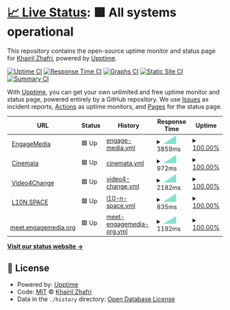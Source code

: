 # [📈 Live Status](https://status.khairilzhafri.com): <!--live status--> **🟩 All systems operational**

This repository contains the open-source uptime monitor and status page for [Khairil Zhafri](https://khrlzh.fr), powered by [Upptime](https://github.com/upptime/upptime).

[![Uptime CI](https://github.com/khrlzhfr/upptime/workflows/Uptime%20CI/badge.svg)](https://github.com/khrlzhfr/upptime/actions?query=workflow%3A%22Uptime+CI%22)
[![Response Time CI](https://github.com/khrlzhfr/upptime/workflows/Response%20Time%20CI/badge.svg)](https://github.com/khrlzhfr/upptime/actions?query=workflow%3A%22Response+Time+CI%22)
[![Graphs CI](https://github.com/khrlzhfr/upptime/workflows/Graphs%20CI/badge.svg)](https://github.com/khrlzhfr/upptime/actions?query=workflow%3A%22Graphs+CI%22)
[![Static Site CI](https://github.com/khrlzhfr/upptime/workflows/Static%20Site%20CI/badge.svg)](https://github.com/khrlzhfr/upptime/actions?query=workflow%3A%22Static+Site+CI%22)
[![Summary CI](https://github.com/khrlzhfr/upptime/workflows/Summary%20CI/badge.svg)](https://github.com/khrlzhfr/upptime/actions?query=workflow%3A%22Summary+CI%22)

With [Upptime](https://upptime.js.org), you can get your own unlimited and free uptime monitor and status page, powered entirely by a GitHub repository. We use [Issues](https://github.com/khrlzhfr/upptime/issues) as incident reports, [Actions](https://github.com/khrlzhfr/upptime/actions) as uptime monitors, and [Pages](https://status.khairilzhafri.com) for the status page.

<!--start: status pages-->
<!-- This summary is generated by Upptime (https://github.com/upptime/upptime) -->
<!-- Do not edit this manually, your changes will be overwritten -->
<!-- prettier-ignore -->
| URL | Status | History | Response Time | Uptime |
| --- | ------ | ------- | ------------- | ------ |
| <img alt="" src="https://icons.duckduckgo.com/ip3/engagemedia.org.ico" height="13"> [EngageMedia](https://engagemedia.org/wp-cron.php) | 🟩 Up | [engage-media.yml](https://github.com/khrlzhfr/upptime/commits/HEAD/history/engage-media.yml) | <details><summary><img alt="Response time graph" src="./graphs/engage-media/response-time-week.png" height="20"> 3859ms</summary><br><a href="https://status.khairilzhafri.com/history/engage-media"><img alt="Response time 3859" src="https://img.shields.io/endpoint?url=https%3A%2F%2Fraw.githubusercontent.com%2Fkhrlzhfr%2Fupptime%2FHEAD%2Fapi%2Fengage-media%2Fresponse-time.json"></a><br><a href="https://status.khairilzhafri.com/history/engage-media"><img alt="24-hour response time 3859" src="https://img.shields.io/endpoint?url=https%3A%2F%2Fraw.githubusercontent.com%2Fkhrlzhfr%2Fupptime%2FHEAD%2Fapi%2Fengage-media%2Fresponse-time-day.json"></a><br><a href="https://status.khairilzhafri.com/history/engage-media"><img alt="7-day response time 3859" src="https://img.shields.io/endpoint?url=https%3A%2F%2Fraw.githubusercontent.com%2Fkhrlzhfr%2Fupptime%2FHEAD%2Fapi%2Fengage-media%2Fresponse-time-week.json"></a><br><a href="https://status.khairilzhafri.com/history/engage-media"><img alt="30-day response time 3859" src="https://img.shields.io/endpoint?url=https%3A%2F%2Fraw.githubusercontent.com%2Fkhrlzhfr%2Fupptime%2FHEAD%2Fapi%2Fengage-media%2Fresponse-time-month.json"></a><br><a href="https://status.khairilzhafri.com/history/engage-media"><img alt="1-year response time 3859" src="https://img.shields.io/endpoint?url=https%3A%2F%2Fraw.githubusercontent.com%2Fkhrlzhfr%2Fupptime%2FHEAD%2Fapi%2Fengage-media%2Fresponse-time-year.json"></a></details> | <details><summary><a href="https://status.khairilzhafri.com/history/engage-media">100.00%</a></summary><a href="https://status.khairilzhafri.com/history/engage-media"><img alt="All-time uptime 100.00%" src="https://img.shields.io/endpoint?url=https%3A%2F%2Fraw.githubusercontent.com%2Fkhrlzhfr%2Fupptime%2FHEAD%2Fapi%2Fengage-media%2Fuptime.json"></a><br><a href="https://status.khairilzhafri.com/history/engage-media"><img alt="24-hour uptime 100.00%" src="https://img.shields.io/endpoint?url=https%3A%2F%2Fraw.githubusercontent.com%2Fkhrlzhfr%2Fupptime%2FHEAD%2Fapi%2Fengage-media%2Fuptime-day.json"></a><br><a href="https://status.khairilzhafri.com/history/engage-media"><img alt="7-day uptime 100.00%" src="https://img.shields.io/endpoint?url=https%3A%2F%2Fraw.githubusercontent.com%2Fkhrlzhfr%2Fupptime%2FHEAD%2Fapi%2Fengage-media%2Fuptime-week.json"></a><br><a href="https://status.khairilzhafri.com/history/engage-media"><img alt="30-day uptime 100.00%" src="https://img.shields.io/endpoint?url=https%3A%2F%2Fraw.githubusercontent.com%2Fkhrlzhfr%2Fupptime%2FHEAD%2Fapi%2Fengage-media%2Fuptime-month.json"></a><br><a href="https://status.khairilzhafri.com/history/engage-media"><img alt="1-year uptime 100.00%" src="https://img.shields.io/endpoint?url=https%3A%2F%2Fraw.githubusercontent.com%2Fkhrlzhfr%2Fupptime%2FHEAD%2Fapi%2Fengage-media%2Fuptime-year.json"></a></details>
| <img alt="" src="https://icons.duckduckgo.com/ip3/cinemata.org.ico" height="13"> [Cinemata](https://cinemata.org/) | 🟩 Up | [cinemata.yml](https://github.com/khrlzhfr/upptime/commits/HEAD/history/cinemata.yml) | <details><summary><img alt="Response time graph" src="./graphs/cinemata/response-time-week.png" height="20"> 972ms</summary><br><a href="https://status.khairilzhafri.com/history/cinemata"><img alt="Response time 972" src="https://img.shields.io/endpoint?url=https%3A%2F%2Fraw.githubusercontent.com%2Fkhrlzhfr%2Fupptime%2FHEAD%2Fapi%2Fcinemata%2Fresponse-time.json"></a><br><a href="https://status.khairilzhafri.com/history/cinemata"><img alt="24-hour response time 972" src="https://img.shields.io/endpoint?url=https%3A%2F%2Fraw.githubusercontent.com%2Fkhrlzhfr%2Fupptime%2FHEAD%2Fapi%2Fcinemata%2Fresponse-time-day.json"></a><br><a href="https://status.khairilzhafri.com/history/cinemata"><img alt="7-day response time 972" src="https://img.shields.io/endpoint?url=https%3A%2F%2Fraw.githubusercontent.com%2Fkhrlzhfr%2Fupptime%2FHEAD%2Fapi%2Fcinemata%2Fresponse-time-week.json"></a><br><a href="https://status.khairilzhafri.com/history/cinemata"><img alt="30-day response time 972" src="https://img.shields.io/endpoint?url=https%3A%2F%2Fraw.githubusercontent.com%2Fkhrlzhfr%2Fupptime%2FHEAD%2Fapi%2Fcinemata%2Fresponse-time-month.json"></a><br><a href="https://status.khairilzhafri.com/history/cinemata"><img alt="1-year response time 972" src="https://img.shields.io/endpoint?url=https%3A%2F%2Fraw.githubusercontent.com%2Fkhrlzhfr%2Fupptime%2FHEAD%2Fapi%2Fcinemata%2Fresponse-time-year.json"></a></details> | <details><summary><a href="https://status.khairilzhafri.com/history/cinemata">100.00%</a></summary><a href="https://status.khairilzhafri.com/history/cinemata"><img alt="All-time uptime 100.00%" src="https://img.shields.io/endpoint?url=https%3A%2F%2Fraw.githubusercontent.com%2Fkhrlzhfr%2Fupptime%2FHEAD%2Fapi%2Fcinemata%2Fuptime.json"></a><br><a href="https://status.khairilzhafri.com/history/cinemata"><img alt="24-hour uptime 100.00%" src="https://img.shields.io/endpoint?url=https%3A%2F%2Fraw.githubusercontent.com%2Fkhrlzhfr%2Fupptime%2FHEAD%2Fapi%2Fcinemata%2Fuptime-day.json"></a><br><a href="https://status.khairilzhafri.com/history/cinemata"><img alt="7-day uptime 100.00%" src="https://img.shields.io/endpoint?url=https%3A%2F%2Fraw.githubusercontent.com%2Fkhrlzhfr%2Fupptime%2FHEAD%2Fapi%2Fcinemata%2Fuptime-week.json"></a><br><a href="https://status.khairilzhafri.com/history/cinemata"><img alt="30-day uptime 100.00%" src="https://img.shields.io/endpoint?url=https%3A%2F%2Fraw.githubusercontent.com%2Fkhrlzhfr%2Fupptime%2FHEAD%2Fapi%2Fcinemata%2Fuptime-month.json"></a><br><a href="https://status.khairilzhafri.com/history/cinemata"><img alt="1-year uptime 100.00%" src="https://img.shields.io/endpoint?url=https%3A%2F%2Fraw.githubusercontent.com%2Fkhrlzhfr%2Fupptime%2FHEAD%2Fapi%2Fcinemata%2Fuptime-year.json"></a></details>
| <img alt="" src="https://icons.duckduckgo.com/ip3/video4change.org.ico" height="13"> [Video4Change](https://video4change.org/wp-cron.php) | 🟩 Up | [video4-change.yml](https://github.com/khrlzhfr/upptime/commits/HEAD/history/video4-change.yml) | <details><summary><img alt="Response time graph" src="./graphs/video4-change/response-time-week.png" height="20"> 2182ms</summary><br><a href="https://status.khairilzhafri.com/history/video4-change"><img alt="Response time 2182" src="https://img.shields.io/endpoint?url=https%3A%2F%2Fraw.githubusercontent.com%2Fkhrlzhfr%2Fupptime%2FHEAD%2Fapi%2Fvideo4-change%2Fresponse-time.json"></a><br><a href="https://status.khairilzhafri.com/history/video4-change"><img alt="24-hour response time 2182" src="https://img.shields.io/endpoint?url=https%3A%2F%2Fraw.githubusercontent.com%2Fkhrlzhfr%2Fupptime%2FHEAD%2Fapi%2Fvideo4-change%2Fresponse-time-day.json"></a><br><a href="https://status.khairilzhafri.com/history/video4-change"><img alt="7-day response time 2182" src="https://img.shields.io/endpoint?url=https%3A%2F%2Fraw.githubusercontent.com%2Fkhrlzhfr%2Fupptime%2FHEAD%2Fapi%2Fvideo4-change%2Fresponse-time-week.json"></a><br><a href="https://status.khairilzhafri.com/history/video4-change"><img alt="30-day response time 2182" src="https://img.shields.io/endpoint?url=https%3A%2F%2Fraw.githubusercontent.com%2Fkhrlzhfr%2Fupptime%2FHEAD%2Fapi%2Fvideo4-change%2Fresponse-time-month.json"></a><br><a href="https://status.khairilzhafri.com/history/video4-change"><img alt="1-year response time 2182" src="https://img.shields.io/endpoint?url=https%3A%2F%2Fraw.githubusercontent.com%2Fkhrlzhfr%2Fupptime%2FHEAD%2Fapi%2Fvideo4-change%2Fresponse-time-year.json"></a></details> | <details><summary><a href="https://status.khairilzhafri.com/history/video4-change">100.00%</a></summary><a href="https://status.khairilzhafri.com/history/video4-change"><img alt="All-time uptime 100.00%" src="https://img.shields.io/endpoint?url=https%3A%2F%2Fraw.githubusercontent.com%2Fkhrlzhfr%2Fupptime%2FHEAD%2Fapi%2Fvideo4-change%2Fuptime.json"></a><br><a href="https://status.khairilzhafri.com/history/video4-change"><img alt="24-hour uptime 100.00%" src="https://img.shields.io/endpoint?url=https%3A%2F%2Fraw.githubusercontent.com%2Fkhrlzhfr%2Fupptime%2FHEAD%2Fapi%2Fvideo4-change%2Fuptime-day.json"></a><br><a href="https://status.khairilzhafri.com/history/video4-change"><img alt="7-day uptime 100.00%" src="https://img.shields.io/endpoint?url=https%3A%2F%2Fraw.githubusercontent.com%2Fkhrlzhfr%2Fupptime%2FHEAD%2Fapi%2Fvideo4-change%2Fuptime-week.json"></a><br><a href="https://status.khairilzhafri.com/history/video4-change"><img alt="30-day uptime 100.00%" src="https://img.shields.io/endpoint?url=https%3A%2F%2Fraw.githubusercontent.com%2Fkhrlzhfr%2Fupptime%2FHEAD%2Fapi%2Fvideo4-change%2Fuptime-month.json"></a><br><a href="https://status.khairilzhafri.com/history/video4-change"><img alt="1-year uptime 100.00%" src="https://img.shields.io/endpoint?url=https%3A%2F%2Fraw.githubusercontent.com%2Fkhrlzhfr%2Fupptime%2FHEAD%2Fapi%2Fvideo4-change%2Fuptime-year.json"></a></details>
| <img alt="" src="https://icons.duckduckgo.com/ip3/l10n.space.ico" height="13"> [L10N.SPACE](https://l10n.space/) | 🟩 Up | [l10-n-space.yml](https://github.com/khrlzhfr/upptime/commits/HEAD/history/l10-n-space.yml) | <details><summary><img alt="Response time graph" src="./graphs/l10-n-space/response-time-week.png" height="20"> 835ms</summary><br><a href="https://status.khairilzhafri.com/history/l10-n-space"><img alt="Response time 835" src="https://img.shields.io/endpoint?url=https%3A%2F%2Fraw.githubusercontent.com%2Fkhrlzhfr%2Fupptime%2FHEAD%2Fapi%2Fl10-n-space%2Fresponse-time.json"></a><br><a href="https://status.khairilzhafri.com/history/l10-n-space"><img alt="24-hour response time 835" src="https://img.shields.io/endpoint?url=https%3A%2F%2Fraw.githubusercontent.com%2Fkhrlzhfr%2Fupptime%2FHEAD%2Fapi%2Fl10-n-space%2Fresponse-time-day.json"></a><br><a href="https://status.khairilzhafri.com/history/l10-n-space"><img alt="7-day response time 835" src="https://img.shields.io/endpoint?url=https%3A%2F%2Fraw.githubusercontent.com%2Fkhrlzhfr%2Fupptime%2FHEAD%2Fapi%2Fl10-n-space%2Fresponse-time-week.json"></a><br><a href="https://status.khairilzhafri.com/history/l10-n-space"><img alt="30-day response time 835" src="https://img.shields.io/endpoint?url=https%3A%2F%2Fraw.githubusercontent.com%2Fkhrlzhfr%2Fupptime%2FHEAD%2Fapi%2Fl10-n-space%2Fresponse-time-month.json"></a><br><a href="https://status.khairilzhafri.com/history/l10-n-space"><img alt="1-year response time 835" src="https://img.shields.io/endpoint?url=https%3A%2F%2Fraw.githubusercontent.com%2Fkhrlzhfr%2Fupptime%2FHEAD%2Fapi%2Fl10-n-space%2Fresponse-time-year.json"></a></details> | <details><summary><a href="https://status.khairilzhafri.com/history/l10-n-space">100.00%</a></summary><a href="https://status.khairilzhafri.com/history/l10-n-space"><img alt="All-time uptime 100.00%" src="https://img.shields.io/endpoint?url=https%3A%2F%2Fraw.githubusercontent.com%2Fkhrlzhfr%2Fupptime%2FHEAD%2Fapi%2Fl10-n-space%2Fuptime.json"></a><br><a href="https://status.khairilzhafri.com/history/l10-n-space"><img alt="24-hour uptime 100.00%" src="https://img.shields.io/endpoint?url=https%3A%2F%2Fraw.githubusercontent.com%2Fkhrlzhfr%2Fupptime%2FHEAD%2Fapi%2Fl10-n-space%2Fuptime-day.json"></a><br><a href="https://status.khairilzhafri.com/history/l10-n-space"><img alt="7-day uptime 100.00%" src="https://img.shields.io/endpoint?url=https%3A%2F%2Fraw.githubusercontent.com%2Fkhrlzhfr%2Fupptime%2FHEAD%2Fapi%2Fl10-n-space%2Fuptime-week.json"></a><br><a href="https://status.khairilzhafri.com/history/l10-n-space"><img alt="30-day uptime 100.00%" src="https://img.shields.io/endpoint?url=https%3A%2F%2Fraw.githubusercontent.com%2Fkhrlzhfr%2Fupptime%2FHEAD%2Fapi%2Fl10-n-space%2Fuptime-month.json"></a><br><a href="https://status.khairilzhafri.com/history/l10-n-space"><img alt="1-year uptime 100.00%" src="https://img.shields.io/endpoint?url=https%3A%2F%2Fraw.githubusercontent.com%2Fkhrlzhfr%2Fupptime%2FHEAD%2Fapi%2Fl10-n-space%2Fuptime-year.json"></a></details>
| <img alt="" src="https://icons.duckduckgo.com/ip3/meet.engagemedia.org.ico" height="13"> [meet.engagemedia.org](https://meet.engagemedia.org/status) | 🟩 Up | [meet-engagemedia-org.yml](https://github.com/khrlzhfr/upptime/commits/HEAD/history/meet-engagemedia-org.yml) | <details><summary><img alt="Response time graph" src="./graphs/meet-engagemedia-org/response-time-week.png" height="20"> 1192ms</summary><br><a href="https://status.khairilzhafri.com/history/meet-engagemedia-org"><img alt="Response time 1192" src="https://img.shields.io/endpoint?url=https%3A%2F%2Fraw.githubusercontent.com%2Fkhrlzhfr%2Fupptime%2FHEAD%2Fapi%2Fmeet-engagemedia-org%2Fresponse-time.json"></a><br><a href="https://status.khairilzhafri.com/history/meet-engagemedia-org"><img alt="24-hour response time 1192" src="https://img.shields.io/endpoint?url=https%3A%2F%2Fraw.githubusercontent.com%2Fkhrlzhfr%2Fupptime%2FHEAD%2Fapi%2Fmeet-engagemedia-org%2Fresponse-time-day.json"></a><br><a href="https://status.khairilzhafri.com/history/meet-engagemedia-org"><img alt="7-day response time 1192" src="https://img.shields.io/endpoint?url=https%3A%2F%2Fraw.githubusercontent.com%2Fkhrlzhfr%2Fupptime%2FHEAD%2Fapi%2Fmeet-engagemedia-org%2Fresponse-time-week.json"></a><br><a href="https://status.khairilzhafri.com/history/meet-engagemedia-org"><img alt="30-day response time 1192" src="https://img.shields.io/endpoint?url=https%3A%2F%2Fraw.githubusercontent.com%2Fkhrlzhfr%2Fupptime%2FHEAD%2Fapi%2Fmeet-engagemedia-org%2Fresponse-time-month.json"></a><br><a href="https://status.khairilzhafri.com/history/meet-engagemedia-org"><img alt="1-year response time 1192" src="https://img.shields.io/endpoint?url=https%3A%2F%2Fraw.githubusercontent.com%2Fkhrlzhfr%2Fupptime%2FHEAD%2Fapi%2Fmeet-engagemedia-org%2Fresponse-time-year.json"></a></details> | <details><summary><a href="https://status.khairilzhafri.com/history/meet-engagemedia-org">100.00%</a></summary><a href="https://status.khairilzhafri.com/history/meet-engagemedia-org"><img alt="All-time uptime 100.00%" src="https://img.shields.io/endpoint?url=https%3A%2F%2Fraw.githubusercontent.com%2Fkhrlzhfr%2Fupptime%2FHEAD%2Fapi%2Fmeet-engagemedia-org%2Fuptime.json"></a><br><a href="https://status.khairilzhafri.com/history/meet-engagemedia-org"><img alt="24-hour uptime 100.00%" src="https://img.shields.io/endpoint?url=https%3A%2F%2Fraw.githubusercontent.com%2Fkhrlzhfr%2Fupptime%2FHEAD%2Fapi%2Fmeet-engagemedia-org%2Fuptime-day.json"></a><br><a href="https://status.khairilzhafri.com/history/meet-engagemedia-org"><img alt="7-day uptime 100.00%" src="https://img.shields.io/endpoint?url=https%3A%2F%2Fraw.githubusercontent.com%2Fkhrlzhfr%2Fupptime%2FHEAD%2Fapi%2Fmeet-engagemedia-org%2Fuptime-week.json"></a><br><a href="https://status.khairilzhafri.com/history/meet-engagemedia-org"><img alt="30-day uptime 100.00%" src="https://img.shields.io/endpoint?url=https%3A%2F%2Fraw.githubusercontent.com%2Fkhrlzhfr%2Fupptime%2FHEAD%2Fapi%2Fmeet-engagemedia-org%2Fuptime-month.json"></a><br><a href="https://status.khairilzhafri.com/history/meet-engagemedia-org"><img alt="1-year uptime 100.00%" src="https://img.shields.io/endpoint?url=https%3A%2F%2Fraw.githubusercontent.com%2Fkhrlzhfr%2Fupptime%2FHEAD%2Fapi%2Fmeet-engagemedia-org%2Fuptime-year.json"></a></details>

<!--end: status pages-->

[**Visit our status website →**](https://status.khairilzhafri.com)

## 📄 License

- Powered by: [Upptime](https://github.com/upptime/upptime)
- Code: [MIT](./LICENSE) © [Khairil Zhafri](https://khrlzh.fr)
- Data in the `./history` directory: [Open Database License](https://opendatacommons.org/licenses/odbl/1-0/)
